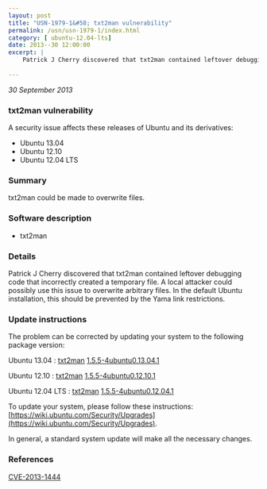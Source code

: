 ```yaml
---
layout: post
title: "USN-1979-1&#58; txt2man vulnerability"
permalink: /usn/usn-1979-1/index.html
category: [ ubuntu-12.04-lts]
date: 2013--30 12:00:00
excerpt: |
    Patrick J Cherry discovered that txt2man contained leftover debugging code that incorrectly created a temporary file. A local attacker could possibly use this issue to overwrite arbitrary files. In the default Ubuntu installation, this should be prevented by the Yama link restrictions. 
    
--- 
```

 
 

*30 September 2013*

### txt2man vulnerability

A security issue affects these releases of Ubuntu and its derivatives:

* Ubuntu 13.04
* Ubuntu 12.10
* Ubuntu 12.04 LTS

### Summary

txt2man could be made to overwrite files. 

### Software description

* txt2man 

### Details

Patrick J Cherry discovered that txt2man contained leftover debugging code that incorrectly created a temporary file. A local attacker could possibly use this issue to overwrite arbitrary files. In the default Ubuntu installation, this should be prevented by the Yama link restrictions. 

### Update instructions

The problem can be corrected by updating your system to the following package version:

Ubuntu 13.04
 : [txt2man](https://launchpad.net/ubuntu/+source/txt2man) <span> [1.5.5-4ubuntu0.13.04.1](https://launchpad.net/ubuntu/+source/txt2man/1.5.5-4ubuntu0.13.04.1) </span> 

Ubuntu 12.10
 : [txt2man](https://launchpad.net/ubuntu/+source/txt2man) <span> [1.5.5-4ubuntu0.12.10.1](https://launchpad.net/ubuntu/+source/txt2man/1.5.5-4ubuntu0.12.10.1) </span> 

Ubuntu 12.04 LTS
 : [txt2man](https://launchpad.net/ubuntu/+source/txt2man) <span> [1.5.5-4ubuntu0.12.04.1](https://launchpad.net/ubuntu/+source/txt2man/1.5.5-4ubuntu0.12.04.1) </span> 

To update your system, please follow these instructions: [https://wiki.ubuntu.com/Security/Upgrades](https://wiki.ubuntu.com/Security/Upgrades).

In general, a standard system update will make all the necessary changes. 

### References

 
 [CVE-2013-1444](http://people.ubuntu.com/~ubuntu-security/cve/CVE-2013-1444)
 

